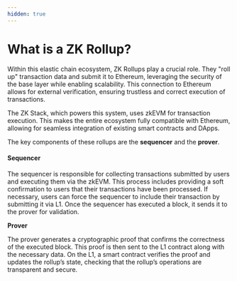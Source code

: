 ```yaml
---
hidden: true
---
```


# What is a ZK Rollup?

Within this elastic chain ecosystem, ZK Rollups play a crucial role. They "roll up" transaction data and submit it to Ethereum, leveraging the security of the base layer while enabling scalability. This connection to Ethereum allows for external verification, ensuring trustless and correct execution of transactions.

The ZK Stack, which powers this system, uses zkEVM for transaction execution. This makes the entire ecosystem fully compatible with Ethereum, allowing for seamless integration of existing smart contracts and DApps.

The key components of these rollups are the **sequencer** and the **prover**.

#### **Sequencer**

The sequencer is responsible for collecting transactions submitted by users and executing them via the zkEVM. This process includes providing a soft confirmation to users that their transactions have been processed. If necessary, users can force the sequencer to include their transaction by submitting it via L1. Once the sequencer has executed a block, it sends it to the prover for validation.

**Prover**

The prover generates a cryptographic proof that confirms the correctness of the executed block. This proof is then sent to the L1 contract along with the necessary data. On the L1, a smart contract verifies the proof and updates the rollup’s state, checking that the rollup’s operations are transparent and secure.
